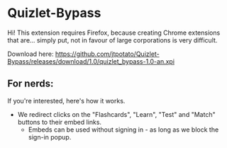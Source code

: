 # Quizlet-Bypass
Hi! This extension requires Firefox, because creating Chrome extensions that are... simply put, not in favour of large corporations is very difficult.

Download here:
https://github.com/jtpotato/Quizlet-Bypass/releases/download/1.0/quizlet_bypass-1.0-an.xpi

## For nerds:
If you're interested, here's how it works.

- We redirect clicks on the "Flashcards", "Learn", "Test" and "Match" buttons to their embed links.
  - Embeds can be used without signing in - as long as we block the sign-in popup.